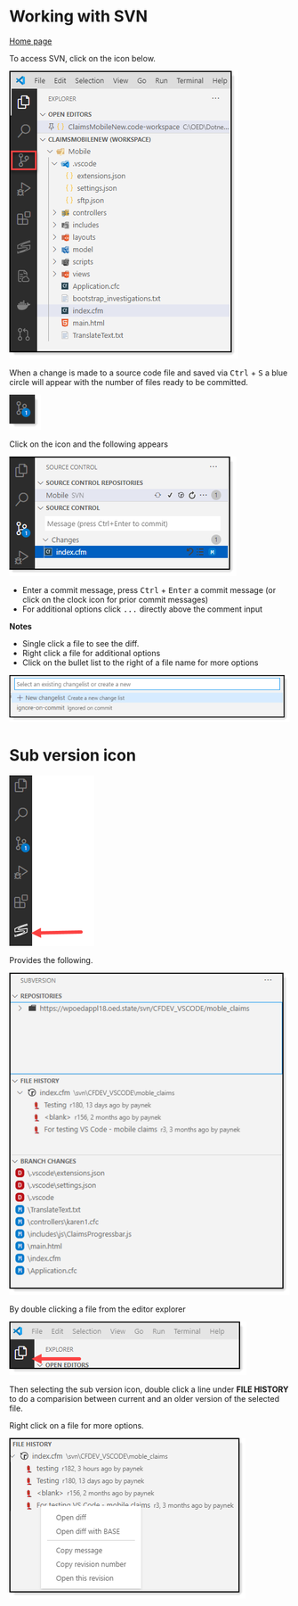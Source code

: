 # Working with SVN

[Home page](https://tinyurl.com/y68k2g97)

To access SVN, click on the icon below.

![sss](images/svn-sidebar.png)

When a change is made to a source code file and saved via <kbd>Ctrl</kbd> + <kbd>S</kbd> a blue circle will appear with the number of files ready to be committed.

![sss](images/commitMarker.png)

Click on the icon and the following appears

![sss](images/svn-Commit1.png)

- Enter a commit message, press <kbd>Ctrl</kbd> + <kbd>Enter</kbd> a commit message (or click on the clock icon for prior commit messages)
- For additional options click <kbd>...</kbd> directly above the comment input

**Notes**
- Single click a file to see the diff.
- Right click a file for additional options
- Click on the bullet list to the right of a file name for more options

![sss](images/svn-bulletOptions.png)


# Sub version icon

![sss](images/SubVersionIcon.png)

Provides the following.

![sss](images/subVersionView.png)

By double clicking a file from the editor explorer


![sss](images/editorExplorerIcon.png)

Then selecting the sub version icon, double click a line under **FILE HISTORY** to do a comparision between current and an older version of the selected file.

Right click on a file for more options.

![sss](images/FileHistoryOptions.png)
